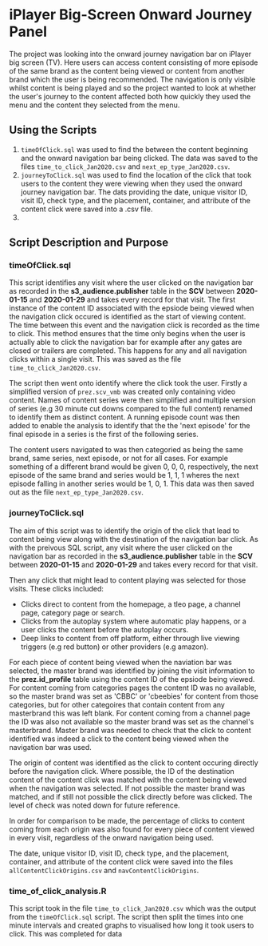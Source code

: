 # iPlayer Big-Screen Onward Journey Panel
The project was looking into the onward journey navigation bar on iPlayer big screen (TV). Here users can access content consisting of more episode of the same brand as the content being viewed or content from another brand which the user is being recommended. The navigation is only visible whilst content is being played and so the project wanted to look at whether the user's journey to the content affected both how quickly they used the menu and the content they selected from the menu. 

## Using the Scripts
1. `timeOfClick.sql` was used to find the between the content beginning and the onward navigation bar being clicked. The data was saved to the files `time_to_click_Jan2020.csv` and `next_ep_type_Jan2020.csv`.
2. `journeyToClick.sql` was used to find the location of the click that took users to the content they were viewing when they used the onward journey navigation bar. The dats providing the date, unique visitor ID, visit ID, check type, and the placement, container, and attribute of the content click were saved into a .csv file.
3.

## Script Description and Purpose

### timeOfClick.sql
This script identifies any visit where the user clicked on the navigation bar as recorded in the **s3_audience.publisher** table in the **SCV** between **2020-01-15** and **2020-01-29** and takes every record for that visit. The first instance of the content ID associated with the epsiode being viewed when the navigation click occured is identified as the start of viewing content. The time between this event and the navigation click is recorded as the time to click. This method ensures that the time only begins when the user is actually able to click the navigation bar for example after any gates are closed or trailers are completed. This happens for any and all navigation clicks within a single visit. This was saved as the file `time_to_click_Jan2020.csv`.

The script then went onto identify where the click took the user. Firstly a simplified version of `prez.scv_vmb` was created only containing video content. Names of content series were then simplified and multiple version of series (e.g 30 minute cut downs compared to the full content) renamed to identify them as distinct content. A running episode count was then added to enable the analysis to identify that the the 'next episode' for the final episode in a series is the first of the following series.

The content users navigated to was then categoried as being the same brand, same series, next episode, or not for all cases. For example something of a different brand would be given 0, 0, 0, respectively, the next episode of the same brand and series would be 1, 1, 1 wheres the next episode falling in another series would be 1, 0, 1. This data was then saved out as the file `next_ep_type_Jan2020.csv`.

### journeyToClick.sql

The aim of this script was to identify the origin of the click that lead to content being view along with the destination of the navigation bar click. As with the preivous SQL script, any visit where the user clicked on the navigation bar as recorded in the **s3_audience.publisher** table in the **SCV** between **2020-01-15** and **2020-01-29** and takes every record for that visit. 

Then any click that might lead to content playing was selected for those visits. 
These clicks included:

* Clicks direct to content from the homepage, a tleo page, a channel page, category page or search.
* Clicks from the autoplay system where automatic play happens, or a user clicks the content before the autoplay occurs.
* Deep links to content from off platform, either through live viewing triggers (e.g red button) or other providers (e.g amazon).

For each piece of content being viewed when the naviation bar was selected, the master brand was identified by joining the visit information to the **prez.id_profile** table using the content ID of the epsiode being viewed. For content coming from categories pages the content ID was no available, so the master brand was set as 'CBBC' or 'cbeebies' for content from those categories, but for other categoires that contain content from any masterbrand this was left blank. For content coming from a channel page the ID was also not available so the master brand was set as the channel's masterbrand. Master brand was needed to check that the click to content identified was indeed a click to the content being viewed when the navigation bar was used. 


The origin of content was identified as the click to content occuring directly before the navigation click. Where possible, the ID of the destination content of the content click was matched with the content being viewed when the navigation was selected. If not possible the master brand was matched, and if still not possible the click directly before was clicked. The level of check was noted down for future reference.


In order for comparison to be made, the percentage of clicks to content coming from each origin was also found for every piece of content viewed in every visit, regardless of the onward navigation being used. 

The date, unique visitor ID, visit ID, check type, and the placement, container, and attribute of the content click were saved into the files `allContentClickOrigins.csv` and `navContentClickOrigins`. 

### time_of_click_analysis.R

This script took in the file `time_to_click_Jan2020.csv` which was the output from the `timeOfClick.sql` script. The script then split the times into one minute intervals and created graphs to visualised how long it took users to click. This was completed for data

